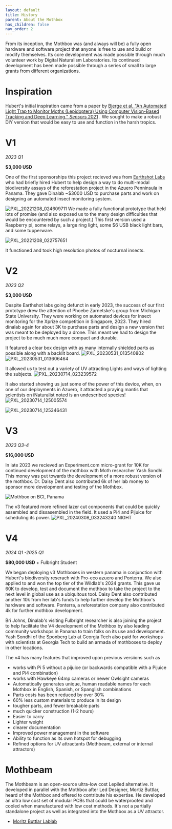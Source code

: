```yaml
---
layout: default
title: History
parent: About the Mothbox
has_children: false
nav_order: 2
---
```


From its inception, the Mothbox was (and always will be) a fully open hardware and software project that anyone is free to use and build or modify themselves. Its core development was made possible through much volunteer work by Digital Naturalism Laboratories. Its continued development has been made possible through a series of small to large grants from different organizations.

# Inspiration
Hubert's initial inspiration came from a paper by [Bjerge et al, "An Automated Light Trap
to Monitor Moths (Lepidoptera)
Using Computer Vision-Based
Tracking and Deep Learning." *Sensors*
2021](https://drive.google.com/file/d/1TweP9fMVRzXd51A6yHtfUynRnI5pbyCh/view?usp=sharing) .  We sought to make a robust DIY version that would be easy to use and function in the harsh tropics.

# V1 
*2023 Q1*

**$3,000 USD**

One of the first sponsorships this project recieved was from [Earthshot Labs](https://www.earthshot.eco/) who had briefly hired Hubert to help design a way to do multi-modal biodiversity assays of the reforestation project in the Azuero Penninsula in Panama.
They gave Dinalab ~$3000 USD to purchase parts and work on designing an automated insect monitoring system.

![PXL_20221208_024609711](https://github.com/Digital-Naturalism-Laboratories/Mothbox/assets/742627/fdea7945-7053-4329-8039-768c978b8eaa)
We made a fully functional prototype that held lots of promise (and also exposed us to the many design difficulties that would be encountered by such a project.)
This first version used a Raspberry pi, some relays, a large ring light, some $6 USB black light bars, and some tupperware.

![PXL_20221208_022757651](https://github.com/Digital-Naturalism-Laboratories/Mothbox/assets/742627/ccbf8729-2d49-4bec-b8f1-3653392454e1)

It functioned and took high resolution photos of nocturnal insects.

# V2
*2023 Q2*

**$3,000 USD**

Despite Earthshot labs going defunct in early 2023, the success of our first prototype drew the attention of Phoebe Zarnetske's group from Michigan State University. They were working on automated devices for insect monitoring for the Xprize competition in Singapore, 2023. They hired dinalab again for about 3K to purchase parts and design a new version that was meant to be deployed by a drone. This meant we had to design the project to be much much more compact and durable.

It featured a clear box design with as many internally shielded parts as possible along with a backlit board.
![PXL_20230531_013540802](https://github.com/Digital-Naturalism-Laboratories/Mothbox/assets/742627/ac11c942-184d-4d53-bebc-eeee264d3449)
![PXL_20230531_013606464](https://github.com/Digital-Naturalism-Laboratories/Mothbox/assets/742627/81f078d8-a5e1-4108-9cc9-df86b80519e3)

It allowed us to test out a variety of UV attracting Lights and ways of lighting the subjects.
![PXL_20230714_023239572](https://github.com/Digital-Naturalism-Laboratories/Mothbox/assets/742627/77688f7a-a436-40e3-a73e-fc778037b07c)

It also started showing us just some of the power of this device, when, on one of our deployments in Azuero, it attracted a praying mantis that scientists on iNaturalist noted is an undescribed species!
![PXL_20230714_125005574](https://github.com/Digital-Naturalism-Laboratories/Mothbox/assets/742627/eb20e389-15dd-4a3b-a416-2592116de3be)

![PXL_20230714_125346431](https://github.com/Digital-Naturalism-Laboratories/Mothbox/assets/742627/1eb57ad0-3ca3-44d6-b6e5-53bb21569990)



# V3
*2023 Q3-4*

**$16,000 USD**

In late 2023 we recieved an Experiment.com micro-grant for 10K for continued development of the mothbox with Moth researcher Yash Sondhi. This money was put towards the development of a more robust version of the mothbox. Dr. Daisy Dent also contributed 6k of her lab money to sponsor more development and testing of the Mothbox.

![Mothbox on BCI, Panama](https://github.com/Digital-Naturalism-Laboratories/Mothbox/assets/742627/60553b50-f6b1-440c-9f87-c0ffdbee861e)


The v3 featured more refined lazer cut components that could be quickly assembled and dissasembled in the field. It used a Pi4 and Pijuice for scheduling its power.
![PXL_20240308_033243240 NIGHT](https://github.com/Digital-Naturalism-Laboratories/Mothbox/assets/742627/88267578-e909-4a7c-b93d-7ade287dd59f)



# V4
*2024 Q1 -2025 Q1*

**$80,000 USD** + Fulbright Student


We began deploying v3 Mothboxes in western panama in conjunction with Hubert's biodiversity reserach with Pro-eco azuero and Ponterra. We also applied to and won the top tier of the Wildlab's 2024 grants. This gave us 60K to develop, test and document the mothbox to take the project to the next level in global use as a ubiquitous tool. Daisy Dent also contributed another 10k from her lab's funds to help further develop the Mothbox's hardware and software. Ponterra, a reforestation company also contributed 4k for further mothbox development.

Bri Johns, Dinalab's visiting Fulbright researcher is also joining the project to help facilitate the V4 development of the Mothbox by also leading community workshops in Panama to train folks on its use and development. Yash Sondhi of the Sponberg Lab at Georgia Tech also paid for workshops with scientists at Georgia Tech to build an armada of mothboxes to deploy in other locations.

The v4 has many features that improved upon previous versiions such as
* works with Pi 5 without a pijuice (or backwards compatible with a Pijuice and Pi4 combination)
* works with Hawkeye 64mp cameras or newer Owlsight cameras
* Automatically generates unique, human readable names for each Mothbox in English, Spanish, or Spanglish combinations
* Parts costs has been reduced by over 30%
* 60% less custom materials to produce in its design
* tougher parts, and fewer breakable parts
* much quicker construction (1-2 hours)
* Easier to carry
* Lighter weight
* clearer documentation
* Improved power management in the software
* Ability to function as its own hotspot for debugging
* Refined options for UV attractants (Mothbeam, external or internal attractors)

# Mothbeam
The Mothbeam is an open-source ultra-low cost Lepiled alternative. It developed in parallel with the Mothbox after Led Designer, Mortiz Buttlar, heard of the Mothbox and offered to contribute his expertise. He developed an ultra low cost set of modular PCBs that could be waterproofed and cooled when manufactured with low cost methods. It's not a partially standalone project as well as integrated into the Mothbox as a UV attractor.

* [Moritz Buttlar Lablab](https://lablab.eu/)

